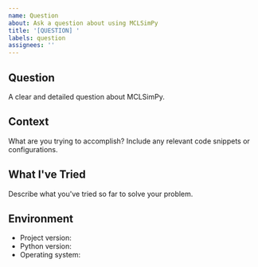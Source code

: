 ```yaml
---
name: Question
about: Ask a question about using MCLSimPy
title: '[QUESTION] '
labels: question
assignees: ''
---
```


## Question
A clear and detailed question about MCLSimPy.

## Context
What are you trying to accomplish? Include any relevant code snippets or configurations.

## What I've Tried
Describe what you've tried so far to solve your problem.

## Environment
- Project version:
- Python version:
- Operating system: